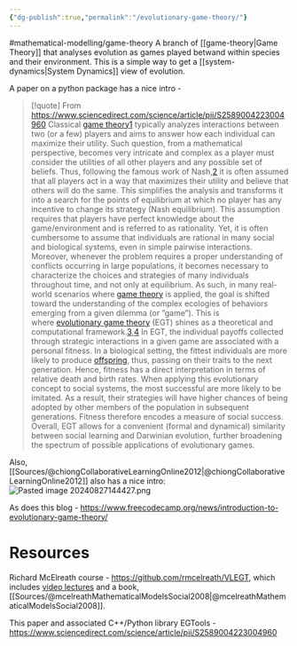 ```yaml
---
{"dg-publish":true,"permalink":"/evolutionary-game-theory/"}
---
```



#mathematical-modelling/game-theory 
A branch of [[game-theory\|Game Theory]] that analyses evolution as games played betwand within species and their environment. This is a simple way to get a  [[system-dynamics\|System Dynamics]] view of evolution.

A paper on a python package has a nice intro - 

> [!quote] From https://www.sciencedirect.com/science/article/pii/S2589004223004960 
> Classical [game theory](https://www.sciencedirect.com/topics/physics-and-astronomy/game-theory "Learn more about game theory from ScienceDirect's AI-generated Topic Pages")[1](https://www.sciencedirect.com/science/article/pii/S2589004223004960#bib1) typically analyzes interactions between two (or a few) players and aims to answer how each individual can maximize their utility. Such question, from a mathematical perspective, becomes very intricate and complex as a player must consider the utilities of all other players and any possible set of beliefs. Thus, following the famous work of Nash,[2](https://www.sciencedirect.com/science/article/pii/S2589004223004960#bib2) it is often assumed that all players act in a way that maximizes their utility and believe that others will do the same. This simplifies the analysis and transforms it into a search for the points of equilibrium at which no player has any incentive to change its strategy (Nash equilibrium). This assumption requires that players have perfect knowledge about the game/environment and is referred to as rationality. Yet, it is often cumbersome to assume that individuals are rational in many social and biological systems, even in simple pairwise interactions. Moreover, whenever the problem requires a proper understanding of conflicts occurring in large populations, it becomes necessary to characterize the choices and strategies of many individuals throughout time, and not only at equilibrium. As such, in many real-world scenarios where [game theory](https://www.sciencedirect.com/topics/earth-and-planetary-sciences/game-theory "Learn more about game theory from ScienceDirect's AI-generated Topic Pages") is applied, the goal is shifted toward the understanding of the complex ecologies of behaviors emerging from a given dilemma (or ”game”). This is where [evolutionary game theory](https://www.sciencedirect.com/topics/social-sciences/evolutionary-game-theory "Learn more about evolutionary game theory from ScienceDirect's AI-generated Topic Pages") (EGT) shines as a theoretical and computational framework.[3](https://www.sciencedirect.com/science/article/pii/S2589004223004960#bib3),[4](https://www.sciencedirect.com/science/article/pii/S2589004223004960#bib4)
> In EGT, the individual payoffs collected through strategic interactions in a given game are associated with a personal fitness. In a biological setting, the fittest individuals are more likely to produce [offspring](https://www.sciencedirect.com/topics/social-sciences/child "Learn more about offspring from ScienceDirect's AI-generated Topic Pages"), thus, passing on their traits to the next generation. Hence, fitness has a direct interpretation in terms of relative death and birth rates. When applying this evolutionary concept to social systems, the most successful are more likely to be imitated. As a result, their strategies will have higher chances of being adopted by other members of the population in subsequent generations. Fitness therefore encodes a measure of social success. Overall, EGT allows for a convenient (formal and dynamical) similarity between social learning and Darwinian evolution, further broadening the spectrum of possible applications of evolutionary games.

Also, [[Sources/@chiongCollaborativeLearningOnline2012\|@chiongCollaborativeLearningOnline2012]] also has a nice intro:
![Pasted image 20240827144427.png](/img/user/Images/Pasted%20image%2020240827144427.png)

As does this blog - https://www.freecodecamp.org/news/introduction-to-evolutionary-game-theory/

# Resources

Richard McElreath course - https://github.com/rmcelreath/VLEGT, which includes [video lectures](https://www.youtube.com/playlist?list=PLDcUM9US4XdPtHR9OZdjhYKVMv_RR42yk) and a book, [[Sources/@mcelreathMathematicalModelsSocial2008\|@mcelreathMathematicalModelsSocial2008]]. 

This paper and associated C++/Python library EGTools - https://www.sciencedirect.com/science/article/pii/S2589004223004960 

